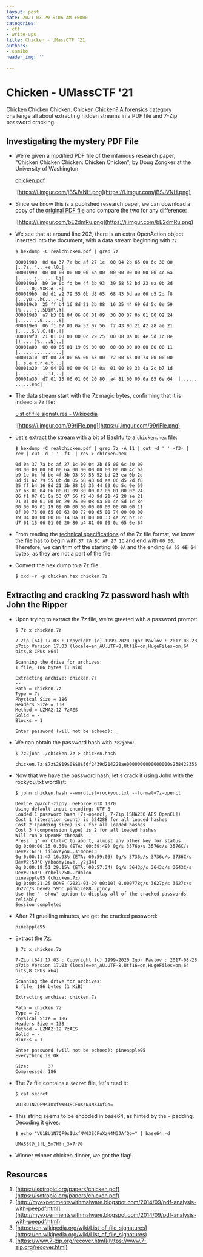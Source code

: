 ```yaml
---
layout: post
date: 2021-03-29 5:06 AM +0000
categories:
- ctf
- write-ups
title: Chicken - UMassCTF '21
authors:
- samiko
header_img: ''

---
```

# Chicken - UMassCTF '21
Chicken Chicken Chicken: Chicken Chicken? A forensics category challenge all about extracting hidden streams in a PDF file and 7-Zip password cracking.

## Investigating the mystery PDF File

- We're given a modified PDF file of the infamous research paper, "Chicken Chicken Chicken: Chicken Chicken", by Doug Zongker at the University of Washington.

    [chicken.pdf](http://static.ctf.umasscybersec.org/forensics/4a1df658-9bd2-4582-892d-630c9fe36084/chicken.pdf)

    ![https://i.imgur.com/jBSJVNH.png](https://i.imgur.com/jBSJVNH.png)

- Since we know this is a published research paper, we can download a copy of the [original PDF file](https://isotropic.org/papers/chicken.pdf) and compare the two for any difference:

    ![https://i.imgur.com/bE2dmRu.png](https://i.imgur.com/bE2dmRu.png)

- We see that at around line 202, there is an extra OpenAction object inserted into the document, with a data stream beginning with `7z`:

    `$ hexdump -C realchicken.pdf | grep 7z`

    ```
    00001980  0d 0a 37 7a bc af 27 1c  00 04 2b 65 00 6c 30 00  |..7z..'...+e.l0.|
    00001990  00 00 00 00 00 00 6a 00  00 00 00 00 00 00 4c 6a  |......j.......Lj|
    000019a0  b9 1e 0c fd be 4f 3b 93  39 58 52 bd 23 ea 0b 2d  |.....O;.9XR.#..-|
    000019b0  8d d1 a2 79 55 0b d8 05  68 43 0d ae 06 d5 2d f8  |...yU...hC....-.|
    000019c0  25 ff b4 16 8d 21 3b 88  16 35 44 69 6d 5c 0e 59  |%....!;..5Dim\.Y|
    000019d0  a7 b3 01 04 06 00 01 09  30 00 07 0b 01 00 02 24  |........0......$|
    000019e0  06 f1 07 01 0a 53 07 56  f2 43 9d 21 42 28 ae 21  |.....S.V.C.!B(.!|
    000019f0  21 01 00 01 00 0c 29 25  00 08 0a 01 4e 5d 1c 8e  |!.....)%....N]..|
    00001a00  00 00 05 01 19 09 00 00  00 00 00 00 00 00 00 11  |................|
    00001a10  0f 00 73 00 65 00 63 00  72 00 65 00 74 00 00 00  |..s.e.c.r.e.t...|
    00001a20  19 04 00 00 00 00 14 0a  01 00 80 33 4a 2c b7 1d  |...........3J,..|
    00001a30  d7 01 15 06 01 00 20 80  a4 81 00 00 0a 65 6e 64  |...... ......end|
    ```

- The data stream start with the 7z magic bytes, confirming that it is indeed a 7z file:

    [List of file signatures - Wikipedia](https://en.wikipedia.org/wiki/List_of_file_signatures)

    ![https://i.imgur.com/99riFle.png](https://i.imgur.com/99riFle.png)

- Let's extract the stream with a bit of Bashfu to a `chicken.hex` file:

    `$ hexdump -C realchicken.pdf | grep 7z -A 11 | cut -d ' ' -f3- | rev | cut -d ' ' -f3- | rev > chicken.hex`

    ```
    0d 0a 37 7a bc af 27 1c 00 04 2b 65 00 6c 30 00
    00 00 00 00 00 00 6a 00 00 00 00 00 00 00 4c 6a
    b9 1e 0c fd be 4f 3b 93 39 58 52 bd 23 ea 0b 2d
    8d d1 a2 79 55 0b d8 05 68 43 0d ae 06 d5 2d f8
    25 ff b4 16 8d 21 3b 88 16 35 44 69 6d 5c 0e 59
    a7 b3 01 04 06 00 01 09 30 00 07 0b 01 00 02 24
    06 f1 07 01 0a 53 07 56 f2 43 9d 21 42 28 ae 21
    21 01 00 01 00 0c 29 25 00 08 0a 01 4e 5d 1c 8e
    00 00 05 01 19 09 00 00 00 00 00 00 00 00 00 11
    0f 00 73 00 65 00 63 00 72 00 65 00 74 00 00 00
    19 04 00 00 00 00 14 0a 01 00 80 33 4a 2c b7 1d
    d7 01 15 06 01 00 20 80 a4 81 00 00 0a 65 6e 64
    ```

- From reading the [technical specifications](https://www.7-zip.org/recover.html) of the 7z file format, we know the file has to begin with `37 7A BC AF 27 1C` and end with `00 00`. Therefore, we can trim off the starting `0D 0A` and the ending `0A 65 6E 64` bytes, as they are not a part of the file.
- Convert the hex dump to a 7z file:

    `$ xxd -r -p chicken.hex chicken.7z`

## Extracting and cracking 7z password hash with John the Ripper

- Upon trying to extract the 7z file, we're greeted with a password prompt:

    `$ 7z x chicken.7z`

    ```
    7-Zip [64] 17.03 : Copyright (c) 1999-2020 Igor Pavlov : 2017-08-28
    p7zip Version 17.03 (locale=en_AU.UTF-8,Utf16=on,HugeFiles=on,64 bits,8 CPUs x64)

    Scanning the drive for archives:
    1 file, 186 bytes (1 KiB)

    Extracting archive: chicken.7z
    --
    Path = chicken.7z
    Type = 7z
    Physical Size = 186
    Headers Size = 138
    Method = LZMA2:12 7zAES
    Solid = -
    Blocks = 1

    Enter password (will not be echoed): _
    ```

- We can obtain the password hash with `7z2john`:

    `$ 7z2john ./chicken.7z > chicken.hash`

    ```
    chicken.7z:$7z$2$19$0$$8$56f2439d214228ae0000000000000000$2384223566$48$41$0cfdbe4f3b93395852bd23ea0b2d8dd1a279550bd80568430dae06d52df825ffb4168d213b88163544696d5c0e59a7b3$37$00
    ```

- Now that we have the password hash, let's crack it using John with the rockyou.txt wordlist:

    `$ john chicken.hash --wordlist=rockyou.txt --format=7z-opencl`

    ```
    Device 2@arch-zippy: GeForce GTX 1070
    Using default input encoding: UTF-8
    Loaded 1 password hash (7z-opencl, 7-Zip [SHA256 AES OpenCL])
    Cost 1 (iteration count) is 524288 for all loaded hashes
    Cost 2 (padding size) is 7 for all loaded hashes
    Cost 3 (compression type) is 2 for all loaded hashes
    Will run 8 OpenMP threads
    Press 'q' or Ctrl-C to abort, almost any other key for status
    0g 0:00:00:15 0.36% (ETA: 00:59:49) 0g/s 3576p/s 3576c/s 3576C/s Dev#2:61°C iiloveyou..simone13
    0g 0:00:11:47 16.93% (ETA: 00:59:03) 0g/s 3736p/s 3736c/s 3736C/s Dev#2:59°C yahoomylove..y2j341
    0g 0:00:19:51 29.15% (ETA: 00:57:34) 0g/s 3643p/s 3643c/s 3643C/s Dev#2:60°C rebel9250..rdoleo
    pineapple95 (chicken.7z)
    1g 0:00:21:25 DONE (2021-03-29 00:10) 0.000778g/s 3627p/s 3627c/s 3627C/s Dev#2:59°C pinkice88..pincy
    Use the "--show" option to display all of the cracked passwords reliably
    Session completed
    ```

- After 21 gruelling minutes, we get the cracked password:

    `pineapple95`

- Extract the 7z:

    `$ 7z x chicken.7z`

    ```
    7-Zip [64] 17.03 : Copyright (c) 1999-2020 Igor Pavlov : 2017-08-28
    p7zip Version 17.03 (locale=en_AU.UTF-8,Utf16=on,HugeFiles=on,64 bits,8 CPUs x64)

    Scanning the drive for archives:
    1 file, 186 bytes (1 KiB)

    Extracting archive: chicken.7z
    --
    Path = chicken.7z
    Type = 7z
    Physical Size = 186
    Headers Size = 138
    Method = LZMA2:12 7zAES
    Solid = -
    Blocks = 1

    Enter password (will not be echoed): pineapple95
    Everything is Ok

    Size:       37
    Compressed: 186
    ```

- The 7z file contains a `secret` file, let's read it:

    `$ cat secret`

    ```
    VU1BU1N7QF9sIUxfNW03SCFuXzN4N3JAfQo=
    ```

- This string seems to be encoded in base64, as hinted by the `=` padding. Decoding it gives:

    `$ echo "VU1BU1N7QF9sIUxfNW03SCFuXzN4N3JAfQo=" | base64 -d`

    ```
    UMASS{@_l!L_5m7H!n_3x7r@}
    ```

- Winner winner chicken dinner, we got the flag!

## Resources

1. [https://isotropic.org/papers/chicken.pdf](https://isotropic.org/papers/chicken.pdf)
2. [http://myexperimentswithmalware.blogspot.com/2014/09/pdf-analysis-with-peepdf.html](http://myexperimentswithmalware.blogspot.com/2014/09/pdf-analysis-with-peepdf.html)
3. [https://en.wikipedia.org/wiki/List_of_file_signatures](https://en.wikipedia.org/wiki/List_of_file_signatures)
4. [https://www.7-zip.org/recover.html](https://www.7-zip.org/recover.html)